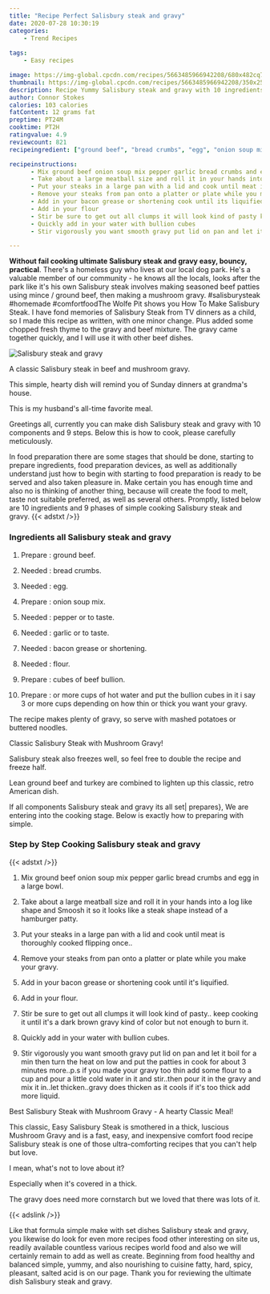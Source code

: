 ```yaml
---
title: "Recipe Perfect Salisbury steak and gravy"
date: 2020-07-28 10:30:19
categories:
    - Trend Recipes
    
tags:
    - Easy recipes

image: https://img-global.cpcdn.com/recipes/5663485966942208/680x482cq70/salisbury-steak-and-gravy-recipe-main-photo.jpg
thumbnail: https://img-global.cpcdn.com/recipes/5663485966942208/350x250cq70/salisbury-steak-and-gravy-recipe-main-photo.jpg
description: Recipe Yummy Salisbury steak and gravy with 10 ingredients and 9 stages of easy cooking.
author: Connor Stokes
calories: 103 calories
fatContent: 12 grams fat
preptime: PT24M
cooktime: PT2H
ratingvalue: 4.9
reviewcount: 821
recipeingredient: ["ground beef", "bread crumbs", "egg", "onion soup mix", "pepper or to taste", "garlic or to taste", "bacon grease or shortening", "flour", "cubes of beef bullion", "or more cups of hot water and put the bullion cubes in it i say 3 or more cups depending on how thin or thick you want your gravy"]

recipeinstructions: 
      - Mix ground beef onion soup mix pepper garlic bread crumbs and egg in a large bowl 
      - Take about a large meatball size and roll it in your hands into a log like shape and Smoosh it so it looks like a steak shape instead of a hamburger patty 
      - Put your steaks in a large pan with a lid and cook until meat is thoroughly cooked flipping once 
      - Remove your steaks from pan onto a platter or plate while you make your gravy 
      - Add in your bacon grease or shortening cook until its liquified 
      - Add in your flour 
      - Stir be sure to get out all clumps it will look kind of pasty keep cooking it until its a dark brown gravy kind of color but not enough to burn it 
      - Quickly add in your water with bullion cubes 
      - Stir vigorously you want smooth gravy put lid on pan and let it boil for a min then turn the heat on low and put the patties in cook for about 3 minutes moreps if you made your gravy too thin add some flour to a cup and pour a little cold water in it and stirthen pour it in the gravy and mix it inlet thickengravy does thicken as it cools if its too thick add more liquid

---
```




**Without fail cooking ultimate Salisbury steak and gravy easy, bouncy, practical**. There&#39;s a homeless guy who lives at our local dog park. He&#39;s a valuable member of our community - he knows all the locals, looks after the park like it&#39;s his own Salisbury steak involves making seasoned beef patties using mince / ground beef, then making a mushroom gravy. #salisburysteak #homemade #comfortfoodThe Wolfe Pit shows you How To Make Salisbury Steak. I have fond memories of Salisbury Steak from TV dinners as a child, so I made this recipe as written, with one minor change. Plus added some chopped fresh thyme to the gravy and beef mixture. The gravy came together quickly, and I will use it with other beef dishes.


![Salisbury steak and gravy](https://img-global.cpcdn.com/recipes/5663485966942208/680x482cq70/salisbury-steak-and-gravy-recipe-main-photo.jpg "Salisbury steak and gravy")



A classic Salisbury steak in beef and mushroom gravy.

This simple, hearty dish will remind you of Sunday dinners at grandma&#39;s house.

This is my husband&#39;s all-time favorite meal.


Greetings all, currently you can make dish Salisbury steak and gravy with 10 components and 9 steps. Below this is how to cook, please carefully meticulously.

In food preparation there are some stages that should be done, starting to prepare ingredients, food preparation devices, as well as additionally understand just how to begin with starting to food preparation is ready to be served and also taken pleasure in. Make certain you has enough time and also no is thinking of another thing, because will create the food to melt, taste not suitable preferred, as well as several others. Promptly, listed below are 10 ingredients and 9 phases of simple cooking Salisbury steak and gravy.
{{< adstxt />}}

### Ingredients all Salisbury steak and gravy


1. Prepare  : ground beef.

1. Needed  : bread crumbs.

1. Needed  : egg.

1. Prepare  : onion soup mix.

1. Needed  : pepper or to taste.

1. Needed  : garlic or to taste.

1. Needed  : bacon grease or shortening.

1. Needed  : flour.

1. Prepare  : cubes of beef bullion.

1. Prepare  : or more cups of hot water and put the bullion cubes in it i say 3 or more cups depending on how thin or thick you want your gravy.


The recipe makes plenty of gravy, so serve with mashed potatoes or buttered noodles.

Classic Salisbury Steak with Mushroom Gravy!

Salisbury steak also freezes well, so feel free to double the recipe and freeze half.

Lean ground beef and turkey are combined to lighten up this classic, retro American dish.


If all components Salisbury steak and gravy its all set| prepares}, We are entering into the cooking stage. Below is exactly how to preparing with simple.

### Step by Step Cooking Salisbury steak and gravy

{{< adstxt />}}


1. Mix ground beef onion soup mix pepper garlic bread crumbs and egg in a large bowl.



1. Take about a large meatball size and roll it in your hands into a log like shape and Smoosh it so it looks like a steak shape instead of a hamburger patty.



1. Put your steaks in a large pan with a lid and cook until meat is thoroughly cooked flipping once..



1. Remove your steaks from pan onto a platter or plate while you make your gravy.



1. Add in your bacon grease or shortening cook until it&#39;s liquified.



1. Add in your flour.



1. Stir be sure to get out all clumps it will look kind of pasty.. keep cooking it until it&#39;s a dark brown gravy kind of color but not enough to burn it.



1. Quickly add in your water with bullion cubes.



1. Stir vigorously you want smooth gravy put lid on pan and let it boil for a min then turn the heat on low and put the patties in cook for about 3 minutes more..p.s if you made your gravy too thin add some flour to a cup and pour a little cold water in it and stir..then pour it in the gravy and mix it in..let thicken..gravy does thicken as it cools if it&#39;s too thick add more liquid.




Best Salisbury Steak with Mushroom Gravy - A hearty Classic Meal!

This classic, Easy Salisbury Steak is smothered in a thick, luscious Mushroom Gravy and is a fast, easy, and inexpensive comfort food recipe Salisbury steak is one of those ultra-comforting recipes that you can&#39;t help but love.

I mean, what&#39;s not to love about it?

Especially when it&#39;s covered in a thick.

The gravy does need more cornstarch but we loved that there was lots of it.


{{< adslink />}}

Like that formula simple make with set dishes Salisbury steak and gravy, you likewise do look for even more recipes food other interesting on site us, readily available countless various recipes world food and also we will certainly remain to add as well as create. Beginning from food healthy and balanced simple, yummy, and also nourishing to cuisine fatty, hard, spicy, pleasant, salted acid is on our page. Thank you for reviewing the ultimate dish Salisbury steak and gravy.
